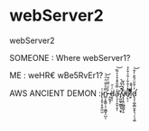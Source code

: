 # webServer2
webServer2


SOMEONE       : Where webServer1?


ME            : weHR€ wBe5RvEr1?




AWS ANCIENT DEMON :i̴̢͕̭͔͔̖͍̰̤̫̍n̷̻͔͍̳̹̩̹͚̪̟̠̺̿̀̍͋̈̍̈́͘͝ͅ ̶̭̰̫̘̹́͛̄̈̿̈́̅͘ḍ̷̢̦̈͑̑a̴̛̖͉̜̗̱̮̦̬̾̿͋̂̽̽̒̓̃̏͘͝ͅ ̸̡͖̰̬̫̳̖͉̯͓̈̊͆͐͂́͛͘̚ṿ̸̢̨͍̤̪͇̳̩͈̎̀̀́̔̆o̴̦̙͔̔̽̾̂͋͗͋͛̌̓̉̚͘ȉ̷̛̛̦͕͗͛̏́̂͒͒̊̃͋d̷̢̧̛̠͚͔̻̼̝̟͉̦̠͉͚̓͗͂̌̈́̎̐̓͋͝

